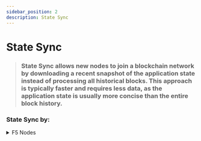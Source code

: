 ```yaml
---
sidebar_position: 2
description: State Sync
---
```


# State Sync

> ### State Sync allows new nodes to join a blockchain network by downloading a recent snapshot of the application state instead of processing all historical blocks. This approach is typically faster and requires less data, as the application state is usually more concise than the entire block history. 

### State Sync by: 

<details>
  <summary>F5 Nodes</summary>
  <div>
    <div>Stop the node</div>
    <code>sudo systemctl stop zetacored</code>
  </div>
</details>


